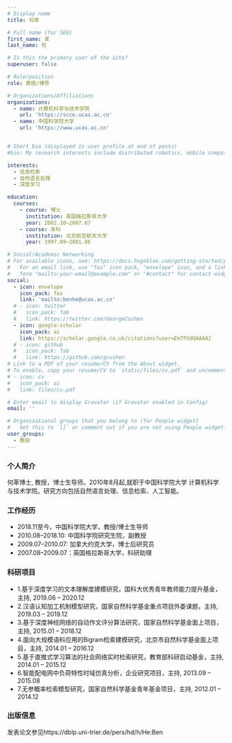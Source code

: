 ```yaml
---
# Display name
title: 何苯

# Full name (for SEO)
first_name: 苯
last_name: 何

# Is this the primary user of the site?
superuser: false

# Role/position
role: 教授/博导

# Organizations/Affiliations
organizations:
  - name: 计算机科学与技术学院
    url: 'https://scce.ucas.ac.cn'  
  - name: 中国科学院大学
    url: 'https://www.ucas.ac.cn'


# Short bio (displayed in user profile at end of posts)
#bio: My research interests include distributed robotics, mobile computing and programmable matter.

interests:
  - 信息检索
  - 自然语言处理
  - 深度学习

education:
  courses:
    - course: 博士
      institution: 英国格拉斯哥大学
      year: 2002.10–2007.07
    - course: 本科
      institution: 北京航空航天大学
      year: 1997.09–2001.06

# Social/Academic Networking
# For available icons, see: https://docs.hugoblox.com/getting-started/page-builder/#icons
#   For an email link, use "fas" icon pack, "envelope" icon, and a link in the
#   form "mailto:your-email@example.com" or "#contact" for contact widget.
social:
  - icon: envelope
    icon_pack: fas
    link: 'mailto:benhe@ucas.ac.cn'
  # - icon: twitter
  #   icon_pack: fab
  #   link: https://twitter.com/GeorgeCushen
  - icon: google-scholar
    icon_pack: ai
    link: https://scholar.google.co.uk/citations?user=EmTFUdQAAAAJ
  # - icon: github
  #   icon_pack: fab
  #   link: https://github.com/gcushen
# Link to a PDF of your resume/CV from the About widget.
# To enable, copy your resume/CV to `static/files/cv.pdf` and uncomment the lines below.
# - icon: cv
#   icon_pack: ai
#   link: files/cv.pdf

# Enter email to display Gravatar (if Gravatar enabled in Config)
email: ''

# Organizational groups that you belong to (for People widget)
#   Set this to `[]` or comment out if you are not using People widget.
user_groups:
  - 教授
---
```


### 个人简介
何苯博士, 教授，博士生导师。2010年8月起,就职于中国科学院大学 计算机科学与技术学院。研究方向包括自然语言处理、信息检索、人工智能。

### 工作经历
- 2018.11至今，中国科学院大学，教授/博士生导师
- 2010.08–2018.10: 中国科学院研究生院，副教授
- 2009.07–2010.07: 加拿大约克大学，博士后研究员
- 2007.08–2009.07：英国格拉斯哥大学，科研助理

### 科研项目
- 1.基于深度学习的文本理解度建模研究，国科大优秀青年教师能力提升基金，主持, 2019.06 – 2020.12
- 2.汉语认知加工机制模型研究，国家自然科学基金重点项目外委课题，主持, 2019.03 – 2019.12
- 3.基于深度神经网络的自动作文评分算法研究，国家自然科学基金面上项目，主持, 2015.01 – 2018.12
- 4.面向大规模语料应用的Bigram检索建模研究，北京市自然科学基金面上项目，主持, 2014.01 – 2016.12
- 5.基于直推式学习算法的社会网络实时检索研究，教育部科研启动基金，主持, 2014.01 – 2015.12
- 6.智能配电网中负荷特性时域仿真分析，企业研究项目，主持, 2013.09 – 2015.08
- 7.无参概率检索模型研究，国家自然科学基金青年基金项目，主持, 2012.01 – 2014.12

### 出版信息
发表论文参见https://dblp.uni-trier.de/pers/hd/h/He:Ben